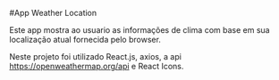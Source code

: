 #App Weather Location

Este app mostra ao usuario as informações de clima com base em sua localização atual fornecida pelo browser.

Neste projeto foi utilizado React.js, axios, a api https://openweathermap.org/api e React Icons.

